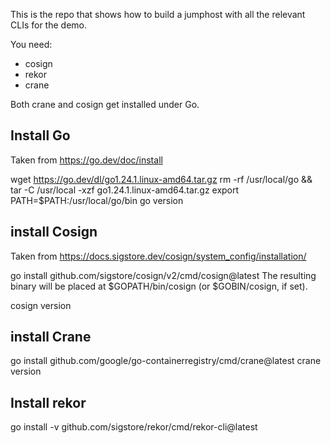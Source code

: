 This is the repo that shows how to build a jumphost with all the relevant CLIs for the demo.

You need:
 - cosign
 - rekor
 - crane

Both crane and cosign get installed under Go.


## Install Go ##
Taken from https://go.dev/doc/install

wget https://go.dev/dl/go1.24.1.linux-amd64.tar.gz
rm -rf /usr/local/go && tar -C /usr/local -xzf go1.24.1.linux-amd64.tar.gz
export PATH=$PATH:/usr/local/go/bin
go version


## install Cosign ##
Taken from https://docs.sigstore.dev/cosign/system_config/installation/

go install github.com/sigstore/cosign/v2/cmd/cosign@latest
The resulting binary will be placed at $GOPATH/bin/cosign (or $GOBIN/cosign, if set).

cosign version

## install Crane ##

go install github.com/google/go-containerregistry/cmd/crane@latest
crane version

## Install rekor ##

go install -v github.com/sigstore/rekor/cmd/rekor-cli@latest


